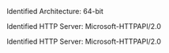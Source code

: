 Identified Architecture: 64-bit

Identified HTTP Server: Microsoft-HTTPAPI/2.0

Identified HTTP Server: Microsoft-HTTPAPI/2.0

